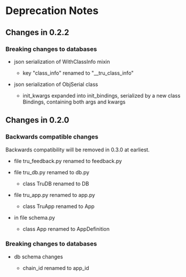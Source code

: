 # Deprecation Notes

## Changes in 0.2.2

### Breaking changes to databases

- json serialization of WithClassInfo mixin
    - key "class_info" renamed to "__tru_class_info"

- json serialization of ObjSerial class
    - init_kwargs expanded into init_bindings, serialized by a new class
      Bindings, containing both args and kwargs

## Changes in 0.2.0

### Backwards compatible changes

Backwards compatibility will be removed in 0.3.0 at earliest.

- file tru_feedback.py renamed to feedback.py

- file tru_db.py renamed to db.py
    - class TruDB renamed to DB

- file tru_app.py renamed to app.py
    - class TruApp renamed to App

- in file schema.py
    - class App renamed to AppDefinition

### Breaking changes to databases

- db schema changes

    - chain_id renamed to app_id

